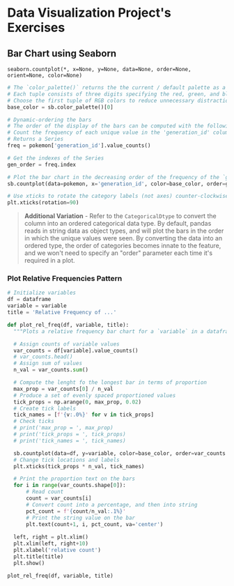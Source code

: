 # Data Visualization Project's Exercises
## Bar Chart using Seaborn
```
seaborn.countplot(*, x=None, y=None, data=None, order=None, orient=None, color=None)
```
```python
# The `color_palette()` returns the the current / default palette as a list of RGB tuples. 
# Each tuple consists of three digits specifying the red, green, and blue channel values to specify a color. 
# Choose the first tuple of RGB colors to reduce unnecessary distractions
base_color = sb.color_palette()[0]

# Dynamic-ordering the bars
# The order of the display of the bars can be computed with the following logic.
# Count the frequency of each unique value in the 'generation_id' column, and sort it in descending order
# Returns a Series
freq = pokemon['generation_id'].value_counts()

# Get the indexes of the Series
gen_order = freq.index

# Plot the bar chart in the decreasing order of the frequency of the `generation_id`
sb.countplot(data=pokemon, x='generation_id', color=base_color, order=gen_order);

# Use xticks to rotate the category labels (not axes) counter-clockwise
plt.xticks(rotation=90)
```
> **Additional Variation** - Refer to the `CategoricalDtype` to convert the column into an ordered categorical data type. By default, pandas reads in string data as object types, and will plot the bars in the order in which the unique values were seen. By converting the data into an ordered type, the order of categories becomes innate to the feature, and we won't need to specify an "order" parameter each time it's required in a plot.

### Plot Relative Frequencies Pattern
```python
# Initialize variables
df = dataframe
variable = variable
title = 'Relative Frequency of ...'

def plot_rel_freq(df, variable, title):
  """Plots a relative frequency bar chart for a `variable` in a dataframe `df`."""

  # Assign counts of variable values
  var_counts = df[variable].value_counts()
  # var_counts.head()
  # Assign sum of values
  n_val = var_counts.sum()

  # Compute the lenght fo the longest bar in terms of proportion
  max_prop = var_counts[0] / n_val
  # Produce a set of evenly spaced proportioned values
  tick_props = np.arange(0, max_prop, 0.02)
  # Create tick labels
  tick_names = [f'{v:.0%}' for v in tick_props]
  # Check ticks
  # print('max_prop = ', max_prop)
  # print('tick_props = ', tick_props)
  # print('tick_names = ', tick_names)

  sb.countplot(data=df, y=variable, color=base_color, order=var_counts.index)
  # Change tick locations and labels
  plt.xticks(tick_props * n_val, tick_names)

  # Print the proportion text on the bars
  for i in range(var_counts.shape[0]):
      # Read count
      count = var_counts[i]
      # Convert count into a percentage, and then into string
      pct_count = f'{count/n_val:.1%}'
      # Print the string value on the bar
      plt.text(count+1, i, pct_count, va='center')
      
  left, right = plt.xlim()
  plt.xlim(left, right+10)
  plt.xlabel('relative count')
  plt.title(title)
  plt.show()

plot_rel_freq(df, variable, title)
```
